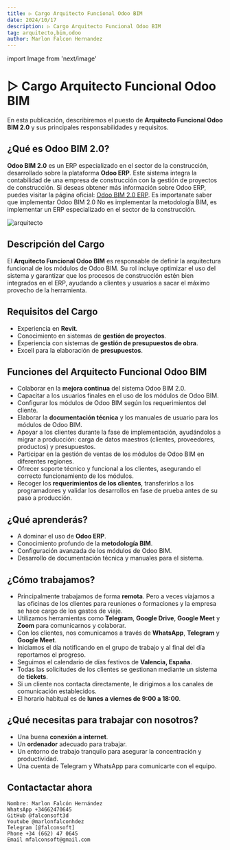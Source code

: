 ```yaml
---
title: ▷ Cargo Arquitecto Funcional Odoo BIM
date: 2024/10/17
description: ▷ Cargo Arquitecto Funcional Odoo BIM
tag: arquitecto,bim,odoo
author: Marlon Falcon Hernandez
---
```

import Image from 'next/image'

# ▷ Cargo Arquitecto Funcional Odoo BIM
En esta publicación, describiremos el puesto de **Arquitecto Funcional Odoo BIM 2.0** y sus principales responsabilidades y requisitos.

## ¿Qué es Odoo BIM 2.0?
**Odoo BIM 2.0** es un ERP especializado en el sector de la construcción, desarrollado sobre la plataforma **Odoo ERP**. Este sistema integra la contabilidad de una empresa de construcción con la gestión de proyectos de construcción. Si deseas obtener más información sobre Odoo ERP, puedes visitar la página oficial: [Odoo BIM 2.0 ERP](https://www.bim20.com/). Es importanate saber que implementar Odoo BIM 2.0 No es implementar la metodología BIM, es implementar un ERP especializado en el sector de la construcción.

<Image
  src="/images/arquitecto.png"
  alt="arquitecto"
  width={877}
  height={885}
  priority
  className="next-image"
/>


## Descripción del Cargo
El **Arquitecto Funcional Odoo BIM** es responsable de definir la arquitectura funcional de los módulos de Odoo BIM. Su rol incluye optimizar el uso del sistema y garantizar que los procesos de construcción estén bien integrados en el ERP, ayudando a clientes y usuarios a sacar el máximo provecho de la herramienta.

## Requisitos del Cargo
- Experiencia en **Revit**.
- Conocimiento en sistemas de **gestión de proyectos**.
- Experiencia con sistemas de **gestión de presupuestos de obra**.
- Excell para la elaboración de **presupuestos**.

## Funciones del Arquitecto Funcional Odoo BIM
- Colaborar en la **mejora continua** del sistema Odoo BIM 2.0.
- Capacitar a los usuarios finales en el uso de los módulos de Odoo BIM.
- Configurar los módulos de Odoo BIM según los requerimientos del cliente.
- Elaborar la **documentación técnica** y los manuales de usuario para los módulos de Odoo BIM.
- Apoyar a los clientes durante la fase de implementación, ayudándolos a migrar a producción: carga de datos maestros (clientes, proveedores, productos) y presupuestos.
- Participar en la gestión de ventas de los módulos de Odoo BIM en diferentes regiones.
- Ofrecer soporte técnico y funcional a los clientes, asegurando el correcto funcionamiento de los módulos.
- Recoger los **requerimientos de los clientes**, transferirlos a los programadores y validar los desarrollos en fase de prueba antes de su paso a producción.

## ¿Qué aprenderás?
- A dominar el uso de **Odoo ERP**.
- Conocimiento profundo de la **metodología BIM**.
- Configuración avanzada de los módulos de Odoo BIM.
- Desarrollo de documentación técnica y manuales para el sistema.

## ¿Cómo trabajamos?
- Principalmente trabajamos de forma **remota**. Pero a veces viajamos a las oficinas de los clientes para reuniones o formaciones y la empresa se hace cargo de los gastos de viaje.
- Utilizamos herramientas como **Telegram**, **Google Drive**, **Google Meet** y **Zoom** para comunicarnos y colaborar.
- Con los clientes, nos comunicamos a través de **WhatsApp**, **Telegram** y **Google Meet**.
- Iniciamos el día notificando en el grupo de trabajo y al final del día reportamos el progreso.
- Seguimos el calendario de días festivos de **Valencia, España**.
- Todas las solicitudes de los clientes se gestionan mediante un sistema de **tickets**.
- Si un cliente nos contacta directamente, le dirigimos a los canales de comunicación establecidos.
- El horario habitual es de **lunes a viernes de 9:00 a 18:00**.

## ¿Qué necesitas para trabajar con nosotros?
- Una buena **conexión a internet**.
- Un **ordenador** adecuado para trabajar.
- Un entorno de trabajo tranquilo para asegurar la concentración y productividad.
- Una cuenta de Telegram y WhatsApp para comunicarte con el equipo.


## Contactactar ahora
```
Nombre: Marlon Falcón Hernández
WhatsApp +34662470645
GitHub @falconsoft3d
Youtube @marlonfalconhdez
Telegram [@falconsoft]
Phone +34 (662) 47 0645
Email mfalconsoft@gmail.com
```